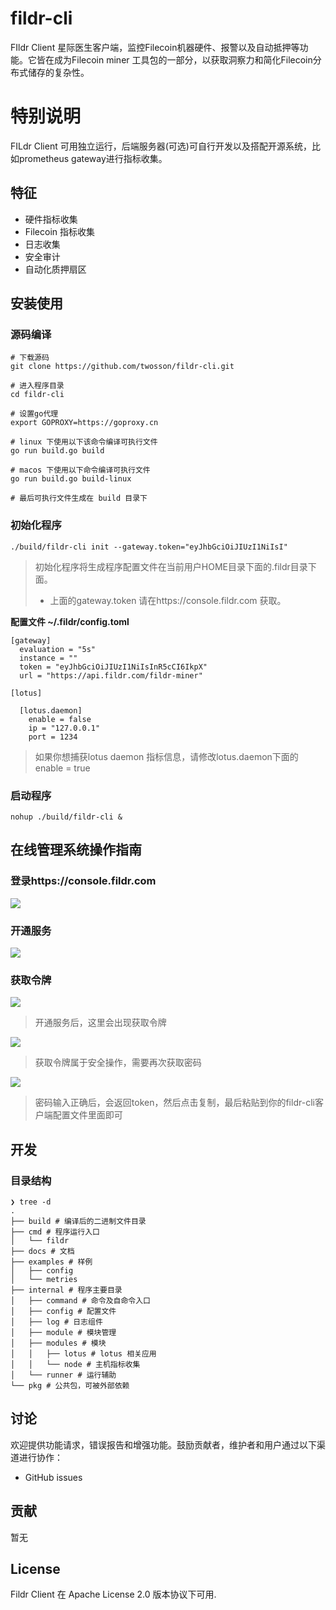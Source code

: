 # fildr-cli
FIldr Client 星际医生客户端，监控Filecoin机器硬件、报警以及自动抵押等功能。它皆在成为Filecoin miner  工具包的一部分，以获取洞察力和简化Filecoin分布式储存的复杂性。

# 特别说明

FILdr Client 可用独立运行，后端服务器(可选)可自行开发以及搭配开源系统，比如prometheus gateway进行指标收集。

## 特征

- 硬件指标收集
- Filecoin 指标收集
- 日志收集
- 安全审计
- 自动化质押扇区

## 安装使用

### 源码编译

```
# 下载源码
git clone https://github.com/twosson/fildr-cli.git

# 进入程序目录
cd fildr-cli

# 设置go代理
export GOPROXY=https://goproxy.cn

# linux 下使用以下该命令编译可执行文件
go run build.go build

# macos 下使用以下命令编译可执行文件
go run build.go build-linux

# 最后可执行文件生成在 build 目录下
```

### 初始化程序

```
./build/fildr-cli init --gateway.token="eyJhbGciOiJIUzI1NiIsI"
```

> 初始化程序将生成程序配置文件在当前用户HOME目录下面的.fildr目录下面。
> - 上面的gateway.token 请在https://console.fildr.com 获取。

__配置文件 ~/.fildr/config.toml__

```
[gateway]
  evaluation = "5s"
  instance = ""
  token = "eyJhbGciOiJIUzI1NiIsInR5cCI6IkpX"
  url = "https://api.fildr.com/fildr-miner"

[lotus]

  [lotus.daemon]
    enable = false
    ip = "127.0.0.1"
    port = 1234
```

> 如果你想捕获lotus daemon 指标信息，请修改lotus.daemon下面的enable = true

### 启动程序

```
nohup ./build/fildr-cli &
```

## 在线管理系统操作指南

### 登录https://console.fildr.com

![](https://s1.ax1x.com/2020/07/19/UfFojS.png)

### 开通服务

![](https://s1.ax1x.com/2020/07/19/UfApGt.png)

### 获取令牌

![](https://s1.ax1x.com/2020/07/19/UfAQMT.png)

> 开通服务后，这里会出现获取令牌

![](https://s1.ax1x.com/2020/07/19/UfAGdJ.png)

> 获取令牌属于安全操作，需要再次获取密码

![](https://s1.ax1x.com/2020/07/19/UfA0sO.png)

> 密码输入正确后，会返回token，然后点击复制，最后粘贴到你的fildr-cli客户端配置文件里面即可

## 开发

### 目录结构

```
❯ tree -d
.
├── build # 编译后的二进制文件目录
├── cmd # 程序运行入口
│   └── fildr
├── docs # 文档
├── examples # 样例
│   ├── config 
│   └── metries
├── internal # 程序主要目录
│   ├── command # 命令及自命令入口
│   ├── config # 配置文件
│   ├── log # 日志组件
│   ├── module # 模块管理
│   ├── modules # 模块
│   │   ├── lotus # lotus 相关应用
│   │   └── node # 主机指标收集
│   └── runner # 运行辅助
└── pkg # 公共包，可被外部依赖
```

## 讨论

欢迎提供功能请求，错误报告和增强功能。鼓励贡献者，维护者和用户通过以下渠道进行协作：

- GitHub issues

## 贡献

暂无

## License

Fildr Client 在 Apache License 2.0 版本协议下可用.
